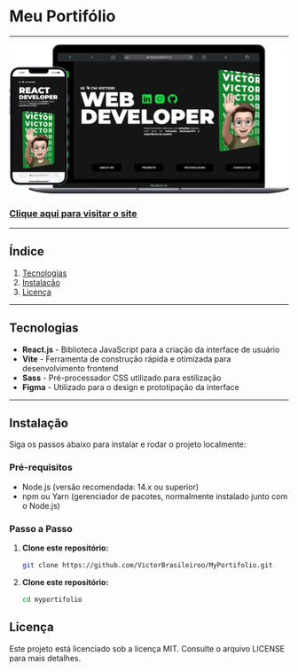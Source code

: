 # **Meu Portifólio**
<hr/>
<img src="https://raw.githubusercontent.com/VictorBrasileiroo/APIPortifolio/main/assets/id-6/img.svg" alt="">
<h3><a href='https://victorbrasileiroo.github.io/MyPortifolio/
'>Clique aqui para visitar o site</a></h3>

<hr/>

## Índice
1. [Tecnologias](#tecnologias)
2. [Instalação](#instalação)
3. [Licença](#licença)
   
---

## Tecnologias
- **React.js** - Biblioteca JavaScript para a criação da interface de usuário
- **Vite** - Ferramenta de construção rápida e otimizada para desenvolvimento frontend
- **Sass** - Pré-processador CSS utilizado para estilização
- **Figma** - Utilizado para o design e prototipação da interface
---

## Instalação
Siga os passos abaixo para instalar e rodar o projeto localmente:

### Pré-requisitos
- Node.js (versão recomendada: 14.x ou superior)
- npm ou Yarn (gerenciador de pacotes, normalmente instalado junto com o Node.js)

### Passo a Passo

1. **Clone este repositório:**
   ```bash
   git clone https://github.com/VictorBrasileiroo/MyPortifolio.git
   ```

2. **Clone este repositório:**
   ```bash
   cd myportifolio
   ```

## Licença
Este projeto está licenciado sob a licença MIT. Consulte o arquivo LICENSE para mais detalhes.


